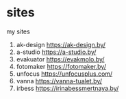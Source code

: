 # sites
my sites

1. ak-design https://ak-design.by/
2. a-studio https://a-studio.by/
3. evakuator https://evakmolo.by/
4. fotomaker https://fotomaker.by/
5. unfocus https://unfocusplus.com/
6. vanna https://vanna-tualet.by/
7. irbess https://irinabessmertnaya.by/

